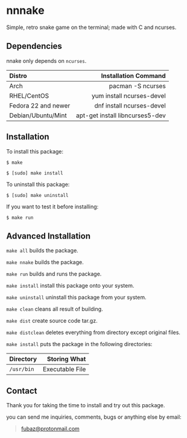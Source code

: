 # nnnake
Simple, retro snake game on the terminal; made with C and ncurses.

## Dependencies
nnake only depends on `ncurses`.

|Distro             |Installation Command           |
|:------------------|------------------------------:|
|Arch               |pacman -S ncurses              |
|RHEL/CentOS        |yum install ncurses-devel      |
|Fedora 22 and newer|dnf install ncurses-devel      |
|Debian/Ubuntu/Mint |apt-get install libncurses5-dev|

## Installation
To install this package:

`$ make`

`$ [sudo] make install`

To uninstall this package:

`$ [sudo] make uninstall`

If you want to test it before installing:

`$ make run`

## Advanced Installation
`make all` builds the package.

`make nnake` builds the package.

`make run` builds and runs the package.

`make install` install this package onto your system.

`make uninstall` uninstall this package from your system.

`make clean` cleans all result of building.

`make dist` create source code tar.gz.

`make distclean` deletes everything from directory except original files.

`make install` puts the package in the following directories:

|Directory |Storing What   |
|:---------|--------------:|
|`/usr/bin`|Executable File|

## Contact
Thank you for taking the time to install and try out this package.

you can send me inquiries, comments, bugs or anything else by email:

> fubaz@protonmail.com
